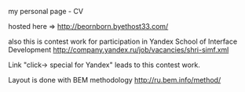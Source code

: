 my personal page - CV

hosted here => http://beornborn.byethost33.com/

also this is contest work for participation in Yandex School of Interface Development
http://company.yandex.ru/job/vacancies/shri-simf.xml

Link "click-> special for Yandex" leads to this contest work.

Layout is done with BEM methodology http://ru.bem.info/method/
